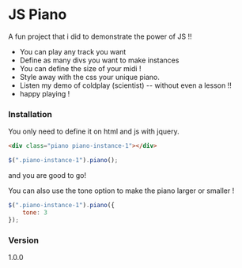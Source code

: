 # JS Piano

A fun project that i did to demonstrate the power of JS !!

  - You can play any track you want
  - Define as many divs you want to make instances
  - You can define the size of your midi !
  - Style away with the css your unique piano.
  - Listen my demo of coldplay (scientist) -- without even a lesson !!
  - happy playing !

### Installation

You only need to define it on html and js with jquery.

```html
<div class="piano piano-instance-1"></div>
```

```js
$(".piano-instance-1").piano();
```

and you are good to go!

You can also use the tone option to make the piano larger or smaller !

```js
$(".piano-instance-1").piano({
    tone: 3
});
```

### Version
1.0.0
